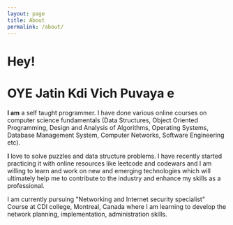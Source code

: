 ```yaml
---
layout: page
title: About
permalink: /about/
---
```


# Hey!
# OYE Jatin Kdi Vich Puvaya e
**I am** a self taught programmer. I have done various online courses on computer science fundamentals (Data Structures, Object Oriented Programming, Design and Analysis of Algorithms, Operating Systems, Database Management System, Computer Networks, Software Engineering etc).

**I** love to solve puzzles and data structure problems. I have recently started practicing it with online resources like leetcode and codewars and I am willing to learn and work on new and emerging technologies which will ultimately help me to contribute to the industry and enhance my skills as a professional. 

I am currently pursuing "Networking and Internet security specialist" Course at CDI college, Montreal, Canada where I am learning to develop the network planning, implementation, administration skills.
